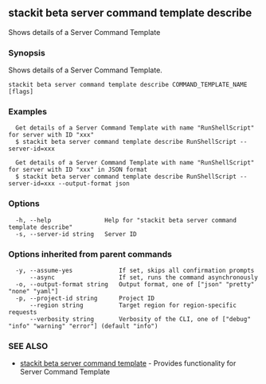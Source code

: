 ## stackit beta server command template describe

Shows details of a Server Command Template

### Synopsis

Shows details of a Server Command Template.

```
stackit beta server command template describe COMMAND_TEMPLATE_NAME [flags]
```

### Examples

```
  Get details of a Server Command Template with name "RunShellScript" for server with ID "xxx"
  $ stackit beta server command template describe RunShellScript --server-id=xxx

  Get details of a Server Command Template with name "RunShellScript" for server with ID "xxx" in JSON format
  $ stackit beta server command template describe RunShellScript --server-id=xxx --output-format json
```

### Options

```
  -h, --help               Help for "stackit beta server command template describe"
  -s, --server-id string   Server ID
```

### Options inherited from parent commands

```
  -y, --assume-yes             If set, skips all confirmation prompts
      --async                  If set, runs the command asynchronously
  -o, --output-format string   Output format, one of ["json" "pretty" "none" "yaml"]
  -p, --project-id string      Project ID
      --region string          Target region for region-specific requests
      --verbosity string       Verbosity of the CLI, one of ["debug" "info" "warning" "error"] (default "info")
```

### SEE ALSO

* [stackit beta server command template](./stackit_beta_server_command_template.md)	 - Provides functionality for Server Command Template

